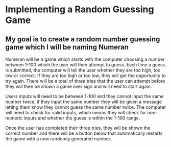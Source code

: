 # Implementing a Random Guessing Game

## My goal is to create a random number guessing game which I will be naming Numeran

Numeran will be a game which starts with the computer choosing a number between 1-100 which the user will then attempt to guess. Each time a guess is submitted, the computer will tell the user whether they are too high, too low or correct. If they are too high or too low, they will get the opportunity to try again. There will be a total of three tries that the user can attempt before they will then be shown a game over sign and will need to start again.

Users inputs will need to be between 1-100 and they cannot input the same number twice, if they input the same number they will be given a message letting them know they cannot guess the same number twice. The computer will need to check for valid inputs, which means they will check for non-numeric inputs and whether the guess is within the 1-100 range.

Once the user has completed their three tries, they will be shown the correct number and there will be a button below that automatically restarts the game with a new randomly generated number.
